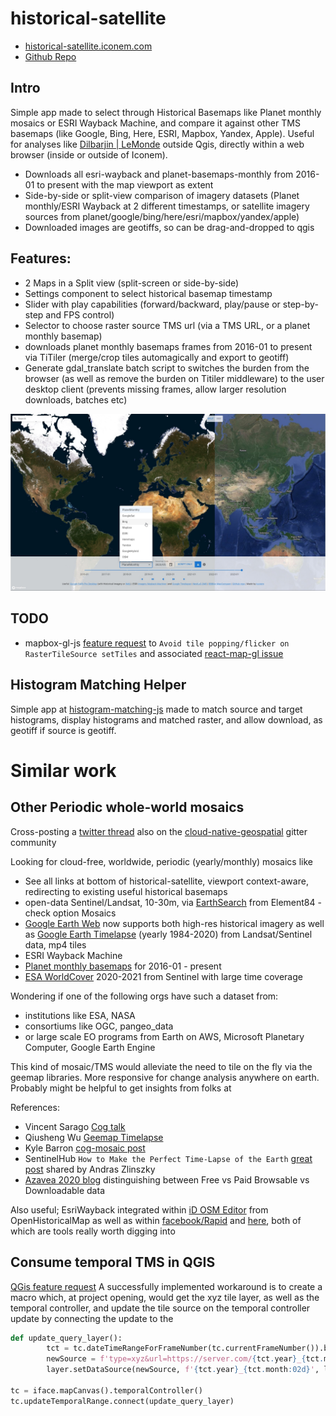 # historical-satellite

- [historical-satellite.iconem.com](https://historical-satellite.iconem.com/)
- [Github Repo](https://github.com/Iconem/historical-satellite)

## Intro

Simple app made to select through Historical Basemaps like Planet monthly mosaics or ESRI Wayback Machine, and compare it against other TMS basemaps (like Google, Bing, Here, ESRI, Mapbox, Yandex, Apple). Useful for analyses like [Dilbarjin | LeMonde](https://www.lemonde.fr/international/article/2023/04/07/en-afghanistan-le-pillage-massif-d-un-site-archeologique-attribue-a-l-ei_6168703_3210.html) outside Qgis, directly within a web browser (inside or outside of Iconem).

- Downloads all esri-wayback and planet-basemaps-monthly from 2016-01 to present with the map viewport as extent
- Side-by-side or split-view comparison of imagery datasets (Planet monthly/ESRI Wayback at 2 different timestamps, or satellite imagery sources from planet/google/bing/here/esri/mapbox/yandex/apple)
- Downloaded images are geotiffs, so can be drag-and-dropped to qgis 

## Features:

- 2 Maps in a Split view (split-screen or side-by-side)
- Settings component to select historical basemap timestamp
- Slider with play capabilities (forward/backward, play/pause or step-by-step and FPS control)
- Selector to choose raster source TMS url (via a TMS URL, or a planet monthly basemap)
- downloads planet monthly basemaps frames from 2016-01 to present via TiTiler (merge/crop tiles automagically and export to geotiff)
- Generate gdal_translate batch script to switches the burden from the browser (as well as remove the burden on Titiler middleware) to the user desktop client (prevents missing frames, allow larger resolution downloads, batches etc)

![App Screenshot](screenshot.jpg)

## TODO

- mapbox-gl-js [feature request](https://github.com/mapbox/mapbox-gl-js/issues/12707) to `Avoid tile popping/flicker on RasterTileSource setTiles` and associated [react-map-gl issue](https://github.com/visgl/react-map-gl/issues/1876)

## Histogram Matching Helper
Simple app at [histogram-matching-js](https://historical-satellite.iconem.com/histogram-matching-js.html) made to match source and target histograms, display histograms and matched raster, and allow download, as geotiff if source is geotiff. 


# Similar work

## Other Periodic whole-world mosaics

Cross-posting a [twitter thread](https://twitter.com/jo_chemla/status/1656686529245224961) also on the [cloud-native-geospatial](https://matrix.to/#/!XLiaSxMFAxLGczqmlz:gitter.im/$d9-iUv9lizz1aoIjnlTKtq1w1-NAmY7CqBAiahOu6yM?via=gitter.im&via=matrix.org&via=chard.com) gitter community

Looking for cloud-free, worldwide, periodic (yearly/monthly) mosaics like

 - See all links at bottom of historical-satellite, viewport context-aware, redirecting to existing useful historical basemaps
 - open-data Sentinel/Landsat, 10-30m, via [EarthSearch](https://console.earth-search.aws.element84.com/) from Element84 - check option Mosaics 
- [Google Earth Web](https://earth.google.com/web/@53.15559085,-1.0098299,428.20825693a,5430806.16808712d,35y,0h,0t,0r/data=CgwqBggBEgAYAUICCAFKDQj___________8BEAA) now supports both high-res historical imagery as well as [Google Earth Timelapse](https://earthengine.google.com/timelapse/) (yearly 1984-2020) from Landsat/Sentinel data, mp4 tiles
- ESRI Wayback Machine
- [Planet monthly basemaps](https://www.planet.com/products/basemap/) for 2016-01 - present
- [ESA WorldCover](https://esa-worldcover.org/en) 2020-2021 from Sentinel with large time coverage

Wondering if one of the following orgs have such a dataset from:

- institutions like ESA, NASA
- consortiums like OGC, pangeo_data
- or large scale EO programs from Earth on AWS, Microsoft Planetary Computer, Google Earth Engine

This kind of mosaic/TMS would alleviate the need to tile on the fly via the geemap libraries. More responsive for change analysis anywhere on earth. Probably might be helpful to get insights from folks at

References:

- Vincent Sarago [Cog talk](https://medium.com/devseed/cog-talk-4ter-distributed-processes-8ee280f71080)
- Qiusheng Wu [Geemap Timelapse](https://giswqs.medium.com/a-streamlit-app-for-creating-timelapse-of-annual-landsat-imagery-1984-2021-3db407a8ac32=)
- Kyle Barron [cog-mosaic post](https://kylebarron.dev/blog/cog-mosaic/overview)
- SentinelHub `How to Make the Perfect Time-Lapse of the Earth` [great post](https://medium.com/sentinel-hub/how-to-make-the-perfect-time-lapse-of-the-earth-351f214527f6) shared by Andras Zlinszky
- [Azavea 2020 blog](https://www.azavea.com/blog/2020/01/02/how-to-find-the-most-recent-satellite-imagery/) distinguishing between Free vs Paid Browsable vs Downloadable data

Also useful; EsriWayback integrated within [iD OSM Editor](https://github.com/OpenHistoricalMap/iD/pull/181) from OpenHistoricalMap as well as within [facebook/Rapid](https://github.com/facebook/Rapid/issues/1209) and [here](https://github.com/facebook/Rapid/pull/1351), both of which are tools really worth digging into


## Consume temporal TMS in QGIS

[QGis feature request](https://github.com/qgis/QGIS/issues/51939)
A successfully implemented workaround is to create a macro which, at project opening, would get the xyz tile layer, as well as the temporal controller, and update the tile source on the temporal controller update by connecting the update to the

```py
def update_query_layer():
        tct = tc.dateTimeRangeForFrameNumber(tc.currentFrameNumber()).begin().toPyDateTime()
        newSource = f'type=xyz&url=https://server.com/{tct.year}_{tct.month:02d}' + '/{z}/{x}/{y}.png'
        layer.setDataSource(newSource, f'{tct.year}_{tct.month:02d}', layer.dataProvider().name())

tc = iface.mapCanvas().temporalController()
tc.updateTemporalRange.connect(update_query_layer)
```
